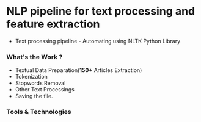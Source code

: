 # NLP pipeline for text processing and feature extraction
- Text processing pipeline - Automating using NLTK Python Library

### What's the Work ?
- Textual Data Preparation(**150+** Articles Extraction) 
- Tokenization
- Stopwords Removal
- Other Text Processings
- Saving the file.

### Tools & Technologies
